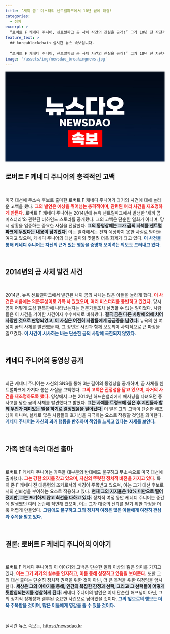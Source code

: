```yaml
---
title: ‘새끼 곰’ 미스터리 센트럴파크에서 10년 끝에 해결!
categories:
  - 정치
excerpt: >
  “로버트 F 케네디 주니어, 센트럴파크 곰 사체 사건의 진실을 공개!” 그가 10년 전 자전거 사고처럼 보이게 곰을 놓았다는 기막힌 고백에 관심 집중! 
feature_text: >
  ## koreablockchain 실시간 뉴스 속보입니다.

  “로버트 F 케네디 주니어, 센트럴파크 곰 사체 사건의 진실을 공개!” 그가 10년 전 자전거 사고처럼 보이게 곰을 놓았다는 기막힌 고백에 관심 집중! 
image: '/assets/img/newsdao_breakingnews.jpg'
---
```


<p><img src="/assets/img/newsdao_breakingnews.jpg" alt="koreablockchain 속보" /></p>

<h2 data-ke-size="size26">로버트 F 케네디 주니어의 충격적인 고백</h2>

<p data-ke-size="size16">&nbsp;</p>

<p>미국 대선에 무소속 후보로 출마한 로버트 F 케네디 주니어가 과거의 사건에 대해 놀라운 고백을 했다. <b><span style="color: #ee2323;">그의 발언은 예상을 뛰어넘는 충격적이며, 관련된 여러 사건을 재조명하게 만든다.</span></b> 로버트 F 케네디 주니어는 2014년에 뉴욕 센트럴파크에서 발생한 '새끼 곰 미스터리'와 관련된 비하인드 스토리를 공개했다. 그의 고백은 단순한 일화가 아니며, 당시 상황을 입증하는 중요한 사실을 전달한다. <b><span style="background-color: #21538527;">그의 동영상에는 그가 곰의 사체를 센트럴파크에 두었다는 내용이 담겨있다.</span></b> 이는 일각에서는 전혀 예상하지 못한 사실로 받아들여지고 있으며, 케네디 주니어의 대선 출마와 맞물려 더욱 화제가 되고 있다. <b><span style="color: #1a5490;">이 사건을 통해 케네디 주니어는 자신의 근거 있는 행동을 증명해 보이려는 의도도 드러내고 있다.</span></b></p>

<p data-ke-size="size16">&nbsp;</p>

<h2 data-ke-size="size26">2014년의 곰 사체 발견 사건</h2>

<p data-ke-size="size16">&nbsp;</p>

<p>2014년, 뉴욕 센트럴파크에서 발견된 새끼 곰의 사체는 많은 이들을 놀라게 했다. <b><span style="color: #ee2323;">이 사건은 처음에는 의문투성이로 가득 차 있었으며, 여러 미스터리를 동반하고 있었다.</span></b> 당시 곰이 어떻게 도심 한복판에 나타났는지는 전문가들조차 설명할 수 없는 일이었다. 사람들은 이 사건을 기이한 사건이자 수수께끼로 비춰봤다. <b><span style="background-color: #21538527;">결국 곰은 다른 차량에 의해 치어 사망한 것으로 판명되었고, 이 사실은 여전히 사람들에게 궁금증을 남겼다.</span></b> 뉴욕의 한 여성이 곰의 사체를 발견했을 때, 그 장면은 사진과 함께 보도되며 사회적으로 큰 파장을 일으켰다. <b><span style="color: #1a5490;">이 사건이 시사하는 바는 단순한 곰의 사망에 국한되지 않았다.</span></b></p>

<p data-ke-size="size16">&nbsp;</p>

<h2 data-ke-size="size26">케네디 주니어의 동영상 공개</h2>

<p data-ke-size="size16">&nbsp;</p>

<p>최근 케네디 주니어는 자신의 SNS를 통해 3분 길이의 동영상을 공개하며, 곰 사체를 센트럴파크에 가져다 놓은 사실을 고백했다. <b><span style="color: #ee2323;">그의 고백은 진정성을 담고 있으며, 과거의 사건을 재조명하도록 했다.</span></b> 영상에서 그는 2014년 허드슨밸리에서 매사냥을 다녀오던 중 사고를 당한 곰의 사체를 발견했다고 밝혔다. <b><span style="background-color: #21538527;">그는 사체를 트렁크에 실은 후 지인들과 함께 무언가 재미있는 일을 하기로 결정했음을 털어놨다.</span></b> 이 말은 그의 고백이 단순한 해프닝이 아니며, 실제로 많은 사람들의 호기심을 자극하는 요소로 작용할 것임을 의미한다. <b><span style="color: #1a5490;">케네디 주니어는 자신의 과거 행동을 반추하며 책임을 느끼고 있다는 자세를 보인다.</span></b></p>

<p data-ke-size="size16">&nbsp;</p>

<h2 data-ke-size="size26">가족 반대 속의 대선 출마</h2>

<p data-ke-size="size16">&nbsp;</p>

<p>로버트 F 케네디 주니어는 가족들 대부분의 반대에도 불구하고 무소속으로 미국 대선에 출마했다. <b><span style="color: #ee2323;">그는 강한 의지를 갖고 있으며, 자신의 뚜렷한 정치적 비전을 가지고 있다.</span></b> 특히 존 F 케네디 전 대통령의 조카로서의 배경이 주목받고 있으며, 이는 그가 대선 후보로서의 신뢰성을 부여하는 요소로 작용하고 있다. <b><span style="background-color: #21538527;">현재 그의 지지율은 10% 미만으로 떨어졌지만, 그는 포기하지 않고 최선을 다하고 있다.</span></b> 정치적 여정 동안 케네디 주니어는 중간에 발생했던 여러 논란에 직면해 왔으며, 이는 그가 대중의 신뢰를 얻기 위한 과정을 더욱 어렵게 만들었다. <b><span style="color: #1a5490;">그럼에도 불구하고 그의 정치적 여정은 많은 이들에게 여전히 관심과 주목을 받고 있다.</span></b></p>

<p data-ke-size="size16">&nbsp;</p>

<h2 data-ke-size="size26">결론: 로버트 F 케네디 주니어의 이야기</h2>

<p data-ke-size="size16">&nbsp;</p>

<p>로버트 F 케네디 주니어의 이 이야기와 고백은 단순한 일화 이상의 깊은 의미를 가지고 있다. <b><span style="color: #ee2323;">이는 그가 과거의 실수를 인지하고, 이를 통해 성장하고 있음을 보여준다.</span></b> 또한 그의 대선 출마는 단순히 정치적 권력을 위한 것이 아닌, 더 큰 목적을 위한 여정임을 암시한다. <b><span style="background-color: #21538527;">세상은 그의 이야기를 통해, 인간의 복잡한 감정과 선택, 그리고 그 선택들이 어떻게 뒷받침되는지를 성찰하게 된다.</span></b> 케네디 주니어의 발언은 이제 단순한 해프닝이 아닌, 그의 정치적 정체성과 결부된 중요한 사건으로 남아있을 것이다. <b><span style="color: #1a5490;">그의 앞으로의 행보는 더욱 주목받을 것이며, 많은 이들에게 영감을 줄 수 있을 것이다.</span></b></p>

<p data-ke-size="size16">&nbsp;</p>
실시간 뉴스 속보는, <a href="https://newsdao.kr" rel="dofollow">https://newsdao.kr</a>


